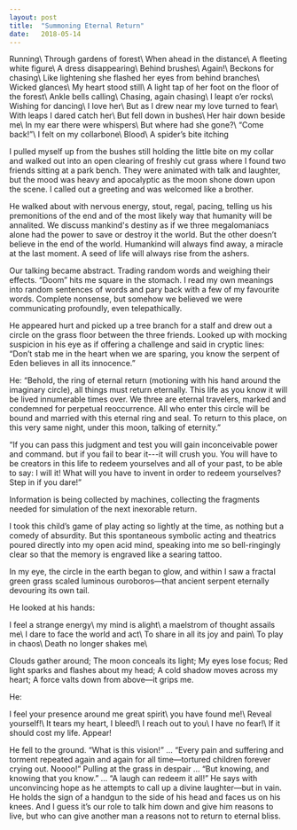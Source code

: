 ```yaml
---
layout: post
title:  "Summoning Eternal Return"
date:   2018-05-14
---
```


Running\\
Through gardens of forest\\
When ahead in the distance\\
A fleeting white figure\\
A dress disappearing\\
Behind brushes\\
Again!\\
Beckons for chasing\\
Like lightening she flashed her eyes from behind branches\\
Wicked glances\\
My heart stood still\\
A light tap of her foot on the floor of the forest\\
Ankle bells calling\\
Chasing, again chasing\\
I leapt o’er rocks\\
Wishing for dancing\\
I love her\\
But as I drew near my love turned to fear\\
With leaps I dared catch her\\
But fell down in bushes\\
Her hair down beside me\\
In my ear there were whispers\\
But where had she gone?\\
“Come back!”\\
I felt on my collarbone\\
Blood\\
A spider’s bite itching

I pulled myself up from the bushes still holding the little bite on my collar and walked out into an open clearing of freshly cut grass where I found two friends sitting at a park bench. They were animated with talk and laughter, but the mood was heavy and apocalyptic as the moon shone down upon the scene. I called out a greeting and was welcomed like a brother.

He walked about with nervous energy, stout, regal, pacing, telling us his premonitions of the end and of the most likely way that humanity will be annalited. We discuss mankind's destiny as if we three megalomaniacs alone had the power to save or destroy it the world. But the other doesn’t believe in the end of the world. Humankind will always find away, a miracle at the last moment. A seed of life will always rise from the ashers.

Our talking became abstract. Trading random words and weighing their effects. “Doom” hits me square in the stomach. I read my own meanings into random sentences of words and pary back with a few of my favourite words. Complete nonsense, but somehow we believed we were communicating profoundly, even telepathically.

He appeared hurt and picked up a tree branch for a stalf and drew out a circle on the grass floor between the three friends. Looked up with mocking suspicion in his eye as if offering a challenge and said in cryptic lines: “Don’t stab me in the heart when we are sparing, you know the serpent of Eden believes in all its innocence.”

He: “Behold, the ring of eternal return (motioning with his hand around the imaginary circle), all things must return eternally. This life as you know it will be lived innumerable times over. We three are eternal travelers, marked and condemned for perpetual reoccurrence. All who enter this circle will be bound and married with this eternal ring and seal. To return to this place, on this very same night, under this moon, talking of eternity.”

“If you can pass this judgment and test you will gain inconceivable power and command. but if you fail to bear it---it will crush you. You will have to be creators in this life to redeem yourselves and all of your past, to be able to say: I will it! What will you have to invent in order to redeem yourselves? Step in if you dare!”

Information is being collected by machines, collecting the fragments needed for simulation of the next inexorable return.

I took this child’s game of play acting so lightly at the time, as nothing but a comedy of absurdity. But this spontaneous symbolic acting and theatrics poured directly into my open acid mind, speaking into me so bell-ringingly clear so that the memory is engraved like a searing tattoo.

In my eye, the circle in the earth began to glow, and within I saw a fractal green grass scaled luminous ouroboros—that ancient serpent eternally devouring its own tail.

He looked at his hands:

I feel a strange energy\\
my mind is alight\\
a maelstrom of thought assails me\\
I dare to face the world and act\\
To share in all its joy and pain\\
To play in chaos\\
Death no longer shakes me\\

Clouds gather around; The moon conceals its light; My eyes lose focus; Red light sparks and flashes about my head; A cold shadow moves across my heart; A force valts down from above—it grips me.

He:

I feel your presence around me great spirit\\
you have found me!\\
Reveal yourself!\\
It tears my heart, I bleed!\\
I reach out to you\\
I have no fear!\\
If it should cost my life. Appear!

He fell to the ground. “What is this vision!” ... “Every pain and suffering and torment repeated again and again for all time—tortured children forever crying out. Noooo!” Pulling at the grass in despair ... “But knowing, and knowing that you know.” ... “A laugh can redeem it all!” He says with unconvincing hope as he attempts to call up a divine laughter—but in vain. He holds the sign of a handgun to the side of his head and faces us on his knees. And I guess it’s our role to talk him down and give him reasons to live, but who can give another man a reasons not to return to eternal bliss. 
